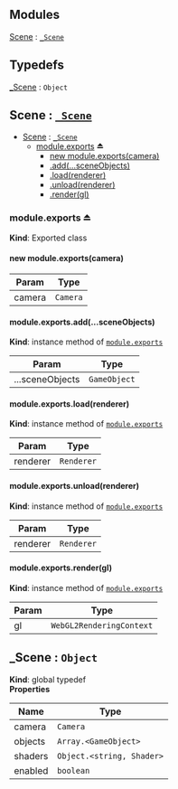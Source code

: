 ## Modules

<dl>
<dt><a href="#module_Scene">Scene</a> : <code><a href="#_Scene">_Scene</a></code></dt>
<dd></dd>
</dl>

## Typedefs

<dl>
<dt><a href="#_Scene">_Scene</a> : <code>Object</code></dt>
<dd></dd>
</dl>

<a name="module_Scene"></a>

## Scene : [<code>\_Scene</code>](#_Scene)

* [Scene](#module_Scene) : [<code>\_Scene</code>](#_Scene)
    * [module.exports](#exp_module_Scene--module.exports) ⏏
        * [new module.exports(camera)](#new_module_Scene--module.exports_new)
        * [.add(...sceneObjects)](#module_Scene--module.exports+add)
        * [.load(renderer)](#module_Scene--module.exports+load)
        * [.unload(renderer)](#module_Scene--module.exports+unload)
        * [.render(gl)](#module_Scene--module.exports+render)

<a name="exp_module_Scene--module.exports"></a>

### module.exports ⏏
**Kind**: Exported class  
<a name="new_module_Scene--module.exports_new"></a>

#### new module.exports(camera)

| Param | Type |
| --- | --- |
| camera | <code>Camera</code> | 

<a name="module_Scene--module.exports+add"></a>

#### module.exports.add(...sceneObjects)
**Kind**: instance method of [<code>module.exports</code>](#exp_module_Scene--module.exports)  

| Param | Type |
| --- | --- |
| ...sceneObjects | <code>GameObject</code> | 

<a name="module_Scene--module.exports+load"></a>

#### module.exports.load(renderer)
**Kind**: instance method of [<code>module.exports</code>](#exp_module_Scene--module.exports)  

| Param | Type |
| --- | --- |
| renderer | <code>Renderer</code> | 

<a name="module_Scene--module.exports+unload"></a>

#### module.exports.unload(renderer)
**Kind**: instance method of [<code>module.exports</code>](#exp_module_Scene--module.exports)  

| Param | Type |
| --- | --- |
| renderer | <code>Renderer</code> | 

<a name="module_Scene--module.exports+render"></a>

#### module.exports.render(gl)
**Kind**: instance method of [<code>module.exports</code>](#exp_module_Scene--module.exports)  

| Param | Type |
| --- | --- |
| gl | <code>WebGL2RenderingContext</code> | 

<a name="_Scene"></a>

## \_Scene : <code>Object</code>
**Kind**: global typedef  
**Properties**

| Name | Type |
| --- | --- |
| camera | <code>Camera</code> | 
| objects | <code>Array.&lt;GameObject&gt;</code> | 
| shaders | <code>Object.&lt;string, Shader&gt;</code> | 
| enabled | <code>boolean</code> | 

